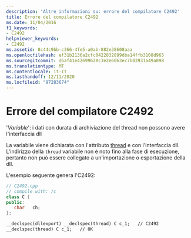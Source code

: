 ```yaml
---
description: 'Altre informazioni su: errore del compilatore C2492'
title: Errore del compilatore C2492
ms.date: 11/04/2016
f1_keywords:
- C2492
helpviewer_keywords:
- C2492
ms.assetid: 8c44c9bb-c366-4fe5-a0ab-882e38608aaa
ms.openlocfilehash: ef31b2136a2cfc0422832899dba14ffb3108d965
ms.sourcegitcommit: d6af41e42699628c3e2e6063ec7b03931a49a098
ms.translationtype: MT
ms.contentlocale: it-IT
ms.lasthandoff: 12/11/2020
ms.locfileid: "97283674"
---
```

# <a name="compiler-error-c2492"></a>Errore del compilatore C2492

'*Variable*': i dati con durata di archiviazione del thread non possono avere l'interfaccia dll

La variabile viene dichiarata con l'attributo [thread](../../cpp/thread.md) e con l'interfaccia dll. L'indirizzo della `thread` variabile non è noto fino alla fase di esecuzione, pertanto non può essere collegato a un'importazione o esportazione della dll.

L'esempio seguente genera l'C2492:

```cpp
// C2492.cpp
// compile with: /c
class C {
public:
   char   ch;
};

__declspec(dllexport) __declspec(thread) C c_1;   // C2492
__declspec(thread) C c_1;   // OK
```
